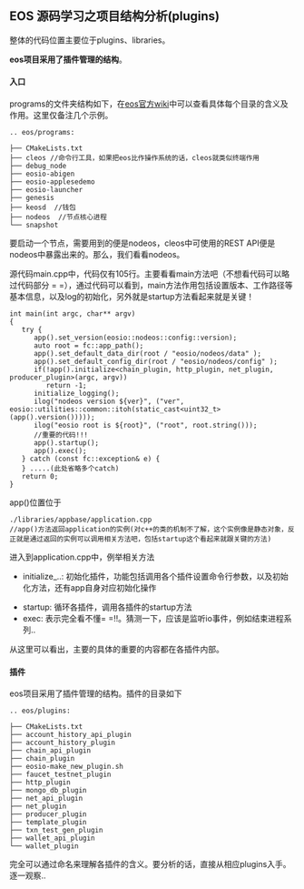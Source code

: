 ## EOS 源码学习之项目结构分析(plugins)

整体的代码位置主要位于plugins、libraries。

**eos项目采用了插件管理的结构**。



####  入口

programs的文件夹结构如下，在[eos官方wiki](https://github.com/EOSIO/eos/wiki/Programs-&-Tools)中可以查看具体每个目录的含义及作用。这里仅备注几个示例。

```
.. eos/programs:

├── CMakeLists.txt
├── cleos //命令行工具，如果把eos比作操作系统的话，cleos就类似终端作用  
├── debug_node 
├── eosio-abigen
├── eosio-applesedemo
├── eosio-launcher
├── genesis
├── keosd  //钱包
├── nodeos  //节点核心进程
└── snapshot
```

要启动一个节点，需要用到的便是nodeos，cleos中可使用的REST API便是nodeos中暴露出来的。那么，我们看看nodeos。

源代码main.cpp中，代码仅有105行。主要看看main方法吧（不想看代码可以略过代码部分 = =），通过代码可以看到，main方法作用包括设置版本、工作路径等基本信息，以及log的初始化，另外就是startup方法看起来就是关键！

```
int main(int argc, char** argv)
{
   try {
      app().set_version(eosio::nodeos::config::version);
      auto root = fc::app_path(); 
      app().set_default_data_dir(root / "eosio/nodeos/data" );
      app().set_default_config_dir(root / "eosio/nodeos/config" );
      if(!app().initialize<chain_plugin, http_plugin, net_plugin, producer_plugin>(argc, argv))
         return -1;
      initialize_logging();
      ilog("nodeos version ${ver}", ("ver", eosio::utilities::common::itoh(static_cast<uint32_t>(app().version()))));
      ilog("eosio root is ${root}", ("root", root.string()));
      //重要的代码!!!
      app().startup();
      app().exec();
   } catch (const fc::exception& e) {
   } .....(此处省略多个catch)
   return 0;
}
```

app()位置位于

```
./libraries/appbase/application.cpp
//app()方法返回application的实例(对c++的类的机制不了解，这个实例像是静态对象，反正就是通过返回的实例可以调用相关方法吧，包括startup这个看起来就跟关键的方法)
```

进入到application.cpp中，例举相关方法

+ initialize_..: 初始化插件，功能包括调用各个插件设置命令行参数，以及初始化方法，还有app自身对应初始化操作

- startup:  循环各插件，调用各插件的startup方法
- exec:  表示完全看不懂= =!!。猜测一下，应该是监听io事件，例如结束进程系列..

从这里可以看出，主要的具体的重要的内容都在各插件内部。



#### 插件

eos项目采用了插件管理的结构。插件的目录如下

```
.. eos/plugins:

├── CMakeLists.txt
├── account_history_api_plugin
├── account_history_plugin
├── chain_api_plugin
├── chain_plugin
├── eosio-make_new_plugin.sh
├── faucet_testnet_plugin
├── http_plugin
├── mongo_db_plugin
├── net_api_plugin
├── net_plugin
├── producer_plugin
├── template_plugin
├── txn_test_gen_plugin
├── wallet_api_plugin
└── wallet_plugin
```

完全可以通过命名来理解各插件的含义。要分析的话，直接从相应plugins入手。逐一观察..











